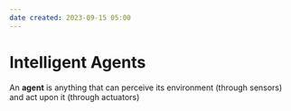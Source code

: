 ```yaml
---
date created: 2023-09-15 05:00
---
```

# Intelligent Agents

An **agent** is anything that can perceive its environment (through sensors) and act upon it (through actuators)